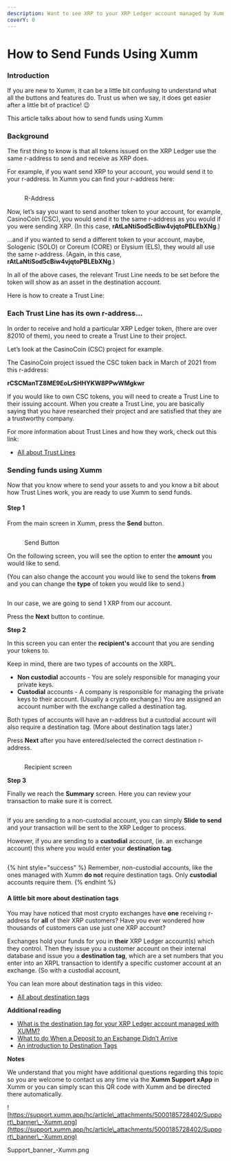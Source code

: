 ```yaml
---
description: Want to see XRP to your XRP Ledger account managed by Xumm?
coverY: 0
---
```


# How to Send Funds Using Xumm

### I**ntroduction**

If you are new to Xumm, it can be a little bit confusing to understand what all the buttons and features do. Trust us when we say, it does get easier after a little bit of practice! 😉

This article talks about how to send funds using Xumm

### **Background**

The first thing to know is that all tokens issued on the XRP Ledger use the same r-address to send and receive as XRP does.

For example, if you want send XRP to your account, you would send it to your r-address. In Xumm you can find your r-address here:

<figure><img src="../.gitbook/assets/raddress (1).png" alt=""><figcaption><p>R-Address</p></figcaption></figure>

Now, let’s say you want to send another token to your account, for example, CasinoCoin (CSC), you would send it to the same r-address as you would if you were sending XRP. (In this case, **rAtLaNtiSod5cBiw4vjqtoPBLEbXNg**.)

…and if you wanted to send a different token to your account, maybe, Sologenic (SOLO) or Coreum (CORE) or Elysium (ELS), they would all use the same r-address. (Again, in this case, **rAtLaNtiSod5cBiw4vjqtoPBLEbXNg**.)

In all of the above cases, the relevant Trust Line needs to be set before the token will show as an asset in the destination account.

Here is how to create a Trust Line:

### **Each Trust Line has its own r-address…**

In order to receive and hold a particular XRP Ledger token, (there are over 82010 of them), you need to create a Trust Line to their project.

Let’s look at the CasinoCoin (CSC) project for example.

The CasinoCoin project issued the CSC token back in March of 2021 from this r-address:

**rCSCManTZ8ME9EoLrSHHYKW8PPwWMgkwr**

If you would like to own CSC tokens, you will need to create a Trust Line to their issuing account. When you create a Trust Line, you are basically saying that you have researched their project and are satisfied that they are a trustworthy company.

For more information about Trust Lines and how they work, check out this link:

* [All about Trust Lines](https://xrpl.org/trust-lines-and-issuing.html#trust-lines-and-issuing)

### **Sending funds using Xumm**

Now that you know where to send your assets to and you know a bit about how Trust Lines work, you are ready to use Xumm to send funds.

#### **Step 1**

From the main screen in Xumm, press the **Send** button.

<figure><img src="../.gitbook/assets/Send button.png" alt=""><figcaption><p>Send Button</p></figcaption></figure>

On the following screen, you will see the option to enter the **amount** you would like to send.

(You can also change the account you would like to send the tokens **from** and you can change the **type** of token you would like to send.)

<figure><img src="../.gitbook/assets/Send screen.png" alt=""><figcaption></figcaption></figure>

In our case, we are going to send 1 XRP from our account.

Press the **Next** button to continue.

**Step 2**

In this screen you can enter the **recipient's** account that you are sending your tokens to.

Keep in mind, there are two types of accounts on the XRPL.

* **Non custodial** accounts - You are solely responsible for managing your private keys.
* **Custodial** accounts - A company is responsible for managing the private keys to their account. (Usually a crypto exchange.) You are assigned an account number with the exchange called a destination tag.

Both types of accounts will have an r-address but a custodial account will also require a destination tag. (More about destination tags later.)

Press **Next** after you have entered/selected the correct destination r-address.

<figure><img src="../.gitbook/assets/Recipient screen.png" alt=""><figcaption><p>Recipient screen</p></figcaption></figure>

**Step 3**

Finally we reach the **Summary** screen. Here you can review your transaction to make sure it is correct.

<figure><img src="../.gitbook/assets/Summary.png" alt=""><figcaption></figcaption></figure>

If you are sending to a non-custodial account, you can simply **Slide to send** and your transaction will be sent to the XRP Ledger to process.

However, if you are sending to a **custodial** account, (ie. an exchange account) this where you would enter your **destination tag**.

<figure><img src="../.gitbook/assets/Summary + DT.png" alt=""><figcaption></figcaption></figure>

{% hint style="success" %}
Remember, non-custodial accounts, like the ones managed with Xumm **do not** require destination tags. Only **custodial** accounts require them.
{% endhint %}

#### **A little bit more about destination tags**

You may have noticed that most crypto exchanges have **one** receiving r-address for **all** of their XRP customers? Have you ever wondered how thousands of customers can use just one XRP account?&#x20;

Exchanges hold your funds for you in **their** XRP Ledger account(s) which they control. Then they issue you a customer account on their internal database and issue you a **destination tag**, which are a set numbers that you enter into an XRPL transaction to identify a specific customer account at an exchange. (So with a custodial account,&#x20;

You can lean more about destination tags in this video:

* [All about destination tags](https://www.youtube.com/watch?v=gAWnIw4gzW8)

**Additional reading**

* [What is the destination tag for your XRP Ledger account managed with XUMM?](https://support.xumm.app/hc/en-us/articles/360018135860)
* [What to do When a Deposit to an Exchange Didn’t Arrive](https://support.xumm.app/hc/en-us/articles/360018433819)
* [An introduction to Destination Tags](https://support.xumm.app/hc/en-us/articles/360018134720)

**Notes**

We understand that you might have additional questions regarding this topic so you are welcome to contact us any time via the **Xumm Support xApp** in Xumm or you can simply scan this QR code with Xumm and be directed there automatically.

![https://support.xumm.app/hc/article\_attachments/5000185728402/Support\_banner\_-Xumm.png](https://support.xumm.app/hc/article\_attachments/5000185728402/Support\_banner\_-Xumm.png)

Support\_banner\_-Xumm.png
